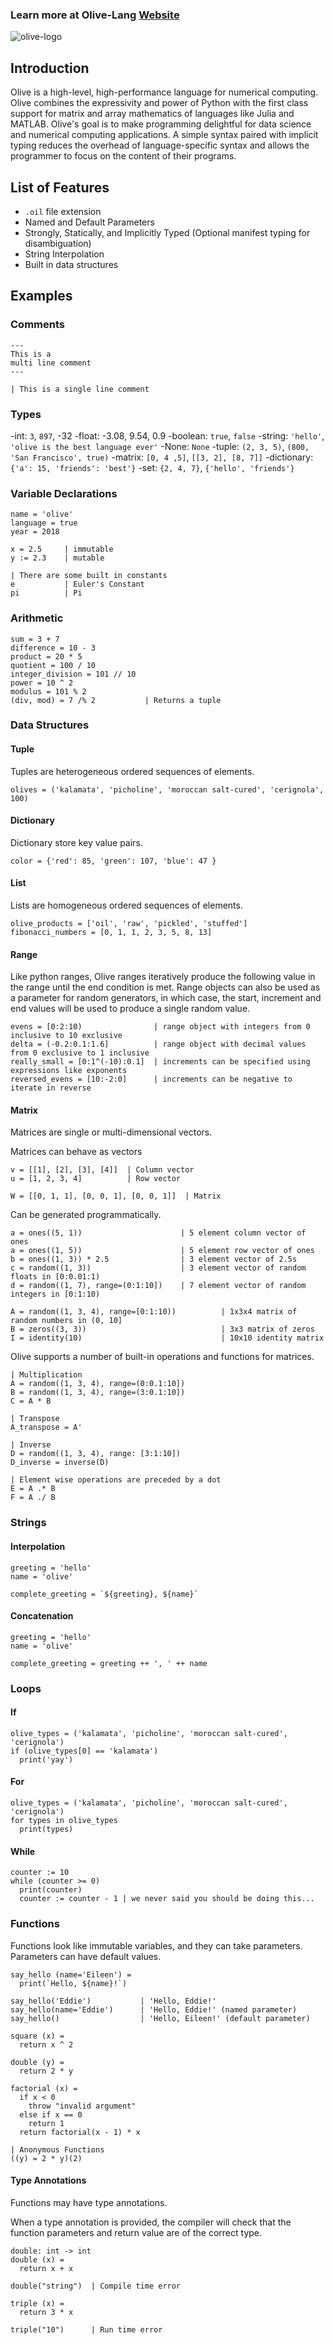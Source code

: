 

### Learn more at Olive-Lang [Website](https://eileenchoe.github.io/olive/website)

![olive-logo](./resources/logo-new.png)

## Introduction

Olive is a high-level, high-performance language for numerical computing. Olive combines the expressivity and power of Python with the first class support for matrix and array mathematics of languages like Julia and MATLAB. Olive's goal is to make programming delightful for data science and numerical computing applications. A simple syntax paired with implicit typing reduces the overhead of language-specific syntax and allows the programmer to focus on the content of their programs.

## List of Features
- `.oil` file extension
- Named and Default Parameters
- Strongly, Statically, and Implicitly Typed (Optional manifest typing for disambiguation)
- String Interpolation
- Built in data structures

## Examples


### Comments

```
---
This is a
multi line comment
---

| This is a single line comment
```

### Types

-int: `3`, `897`, -32
-float: -3.08, 9.54, 0.9
-boolean: `true`, `false`
-string: `'hello'`, `'olive is the best language ever'`
-None: `None`
-tuple: `(2, 3, 5)`, `(800, 'San Francisco', true)`
-matrix: `[0, 4 ,5]`, `[[3, 2], [8, 7]]`
-dictionary: `{'a': 15, 'friends': 'best'}`
-set: `{2, 4, 7}`, `{'hello', 'friends'}`


### Variable Declarations

```
name = 'olive'
language = true
year = 2018

x = 2.5     | immutable
y := 2.3    | mutable

| There are some built in constants
e           | Euler's Constant
pi          | Pi
```

### Arithmetic

```
sum = 3 + 7
difference = 10 - 3
product = 20 * 5
quotient = 100 / 10
integer_division = 101 // 10
power = 10 ^ 2
modulus = 101 % 2
(div, mod) = 7 /% 2           | Returns a tuple
```

### Data Structures

#### Tuple

Tuples are heterogeneous ordered sequences of elements.

```
olives = ('kalamata', 'picholine', 'moroccan salt-cured', 'cerignola', 100)
```

#### Dictionary

Dictionary store key value pairs.

```
color = {'red': 85, 'green': 107, 'blue': 47 }
```

#### List

Lists are homogeneous ordered sequences of elements.

```
olive_products = ['oil', 'raw', 'pickled', 'stuffed']
fibonacci_numbers = [0, 1, 1, 2, 3, 5, 8, 13]
```

#### Range

Like python ranges, Olive ranges iteratively produce the following value in the range until the end condition is met. Range objects can also be used as a parameter for random generators, in which case, the start, increment and end values will be used to produce a single random value.

```
evens = [0:2:10)                | range object with integers from 0 inclusive to 10 exclusive
delta = (-0.2:0.1:1.6]          | range object with decimal values from 0 exclusive to 1 inclusive
really_small = [0:1^(-10):0.1]  | increments can be specified using expressions like exponents
reversed_evens = [10:-2:0]      | increments can be negative to iterate in reverse
```

#### Matrix

Matrices are single or multi-dimensional vectors.

Matrices can behave as vectors
```
v = [[1], [2], [3], [4]]  | Column vector
u = [1, 2, 3, 4]          | Row vector

W = [[0, 1, 1], [0, 0, 1], [0, 0, 1]]  | Matrix
```

Can be generated programmatically.
```
a = ones((5, 1))                      | 5 element column vector of ones
a = ones((1, 5))                      | 5 element row vector of ones
b = ones((1, 3)) * 2.5                | 3 element vector of 2.5s
c = random((1, 3))                    | 3 element vector of random floats in [0:0.01:1)
d = random((1, 7), range=(0:1:10])    | 7 element vector of random integers in [0:1:10)

A = random((1, 3, 4), range=[0:1:10))          | 1x3x4 matrix of random numbers in (0, 10]
B = zeros((3, 3))                              | 3x3 matrix of zeros
I = identity(10)                               | 10x10 identity matrix
```

Olive supports a number of built-in operations and functions for matrices.

```
| Multiplication
A = random((1, 3, 4), range=(0:0.1:10])
B = random((1, 3, 4), range=(3:0.1:10])
C = A * B

| Transpose
A_transpose = A'

| Inverse
D = random((1, 3, 4), range: [3:1:10])
D_inverse = inverse(D)

| Element wise operations are preceded by a dot
E = A .* B
F = A ./ B
```

### Strings
#### Interpolation
```
greeting = 'hello'
name = 'olive'

complete_greeting = `${greeting}, ${name}`
```
#### Concatenation
```
greeting = 'hello'
name = 'olive'

complete_greeting = greeting ++ ', ' ++ name
```

### Loops
#### If
```
olive_types = ('kalamata', 'picholine', 'moroccan salt-cured', 'cerignola')
if (olive_types[0] == 'kalamata')
  print('yay')
```

#### For
```
olive_types = ('kalamata', 'picholine', 'moroccan salt-cured', 'cerignola')
for types in olive_types
  print(types)
```

#### While
```
counter := 10
while (counter >= 0)
  print(counter)
  counter := counter - 1 | we never said you should be doing this...
```

### Functions

Functions look like immutable variables, and they can take parameters. Parameters can have default values.

```
say_hello (name='Eileen') =
  print(`Hello, ${name}!`)

say_hello('Eddie')           | 'Hello, Eddie!'
say_hello(name='Eddie')      | 'Hello, Eddie!' (named parameter)
say_hello()                  | 'Hello, Eileen!' (default parameter)

square (x) =
  return x ^ 2

double (y) =
  return 2 * y

factorial (x) =
  if x < 0
    throw "invalid argument"
  else if x == 0
    return 1
  return factorial(x - 1) * x

| Anonymous Functions
((y) = 2 * y)(2)
```
#### Type Annotations
Functions may have type annotations.

When a type annotation is provided, the compiler will check that the function parameters and return value are of the correct type.

```
double: int -> int
double (x) =
  return x + x

double("string")  | Compile time error

triple (x) =
  return 3 * x

triple("10")      | Run time error

```
